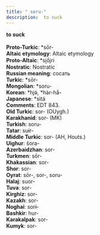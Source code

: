 ```yaml
---
title: " soru-"
description:  to suck
---
```

<strong> to suck</strong><br><br>
<strong>Proto-Turkic</strong>:  *sōr-<br>
<strong>Altaic etymology</strong>:  Altaic etymology<br>
<strong> Proto-Altaic</strong>:  *si̯ṓjri<br>
<strong>Nostratic</strong>:  Nostratic<br>
<strong>Russian meaning</strong>:  сосать<br>
<strong>Turkic</strong>:  *sōr-<br>
<strong>Mongolian</strong>:  *soru-<br>
<strong>Korean</strong>:  *hjǝ́, *hàr-hắ-<br>
<strong>Japanese</strong>:  *sìtá<br>
<strong>Comments</strong>:  EDT 843.<br>
<strong>Old Turkic</strong>:  sor- (OUygh.)<br>
<strong>Karakhanid</strong>:  sor- (MK)<br>
<strong>Turkish</strong>:  soru-<br>
<strong>Tatar</strong>:  suɨr-<br>
<strong>Middle Turkic</strong>:  sor- (AH, Houts.)<br>
<strong>Uighur</strong>:  šora-<br>
<strong>Azerbaidzhan</strong>:  sor-<br>
<strong>Turkmen</strong>:  sōr-<br>
<strong>Khakassian</strong>:  sor-<br>
<strong>Shor</strong>:  sor-<br>
<strong>Oyrat</strong>:  sōr-, sor-, soru-<br>
<strong>Halaj</strong>:  suor-<br>
<strong>Tuva</strong>:  sor-<br>
<strong>Kirghiz</strong>:  sor-<br>
<strong>Kazakh</strong>:  sor-<br>
<strong>Noghai</strong>:  sorɨ-<br>
<strong>Bashkir</strong>:  hur-<br>
<strong>Karakalpak</strong>:  sor-<br>
<strong>Kumyk</strong>:  sor-<br>


